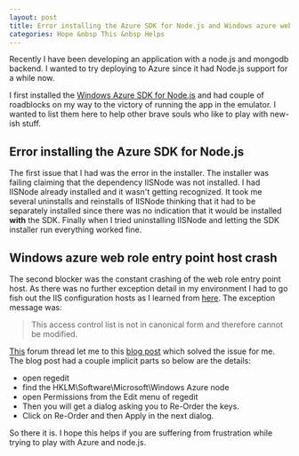 ```yaml
---
layout: post
title: Error installing the Azure SDK for Node.js and Windows azure web role entry point host crash
categories: Hope &nbsp This &nbsp Helps
---
```


Recently I have been developing  an application with a node.js and mongodb backend. I wanted to try deploying to Azure since it had Node.js support for a while now. 

I first installed the [Windows Azure SDK for Node.js](https://www.windowsazure.com/en-us/develop/nodejs/) and had couple of roadblocks on my way to the victory of running the app in the emulator. I wanted to list them here to help other brave souls who like to play with new-ish stuff.

## Error installing the Azure SDK for Node.js

The first issue that I had was the error in the installer. The installer was failing claiming that the dependency IISNode was not installed. I had IISNode already installed and it wasn't getting recognized. It took me several uninstalls and reinstalls of IISNode thinking that it had to be separately installed since there was no indication that it would be installed **with** the SDK. Finally when I tried uninstalling IISNode and letting the SDK installer run everything worked fine.

## Windows azure web role entry point host crash

The second blocker was the constant crashing of the web role entry point host. As there was no further exception detail in my environment I had to go fish out the IIS configuration hosts as I learned from [here](http://stackoverflow.com/questions/6692332/windows-azure-project-web-role-entry-point-host-stopped-error/8432621#8432621). The exception message was: 
>This access control list is not in canonical form and therefore cannot be modified.

[This](http://social.msdn.microsoft.com/Forums/da/windowsazuredevelopment/thread/07fe087e-4ac3-4c4f-bd62-4fccff4afd45) forum thread let me to this [blog post](http://blogs.msdn.com/b/avkashchauhan/archive/2011/10/18/windows-azure-application-launch-failed-with-an-error-quot-this-access-control-list-is-not-in-canonical-form-and-therefore-cannot-be-modified-quot.aspx) which solved the issue for me. The blog post had a couple implicit parts so below are the details:

* open regedit
* find the HKLM\Software\Microsoft\Windows Azure node
* open Permissions from the Edit menu of regedit
* Then you will get a dialog asking you to Re-Order the keys.
* Click on Re-Order and then Apply in the next dialog.


So there it is. I hope this helps if you are suffering from frustration while trying to play with Azure and node.js.